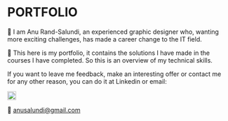 # PORTFOLIO

👋 I am Anu Rand-Salundi, 
an experienced graphic designer who, wanting more exciting challenges, has made a career change to the IT field. 

💼 This here is my portfolio, it contains the solutions I have made in the courses I have completed. So this is an overview of my technical skills.

If you want to leave me feedback, make an interesting offer or contact me for any other reason, you can do it at Linkedin or email: 

<a href="https://www.linkedin.com/in/anu-rand-salundi/">
  <img src="https://upload.wikimedia.org/wikipedia/commons/c/ca/LinkedIn_logo_initials.png" alt="LinkedIn" width="20">
</a>

:email: anusalundi@gmail.com
